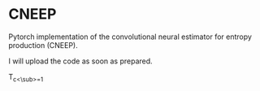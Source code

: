 # CNEEP

Pytorch implementation of the convolutional neural estimator for entropy production (CNEEP).

I will upload the code as soon as prepared.

T<sub>c<\sub>=1
